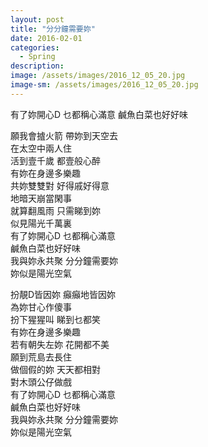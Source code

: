 ```yaml
---
layout: post
title: "分分鐘需要妳"
date: 2016-02-01
categories:
  - Spring
description: 
image: /assets/images/2016_12_05_20.jpg
image-sm: /assets/images/2016_12_05_20.jpg
---
```

有了妳開心D 乜都稱心滿意 鹹魚白菜也好好味  

願我會摣火箭 帶妳到天空去  
在太空中兩人住  
活到壹千歲 都壹般心醉  
有妳在身邊多樂趣  
共妳雙雙對 好得戚好得意  
地暗天崩當閑事  
就算翻風雨 只需睇到妳  
似見陽光千萬裏  
有了妳開心D 乜都稱心滿意  
鹹魚白菜也好好味  
我與妳永共聚 分分鐘需要妳  
妳似是陽光空氣  


扮靚D皆因妳 癲癲地皆因妳  
為妳甘心作傻事  
扮下猩猩叫 睇到乜都笑  
有妳在身邊多樂趣  
若有朝失左妳 花開都不美  
願到荒島去長住  
做個假的妳 天天都相對  
對木頭公仔做戲  
有了妳開心D 乜都稱心滿意  
鹹魚白菜也好好味  
我與妳永共聚 分分鐘需要妳  
妳似是陽光空氣  